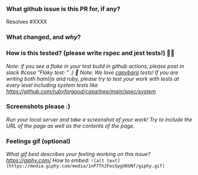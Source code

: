 ### What github issue is this PR for, if any?
Resolves #XXXX

### What changed, and _why_?


### How is this **tested**? (please write rspec and jest tests!) 💖💪
_Note: if you see a flake in your test build in github actions, please post in slack #casa "Flaky test: <link to failed build>" :) 💪_
_Note: We love [capybara](https://rubydoc.info/github/teamcapybara/capybara) tests! If you are writing both haml/js and ruby, please try to test your work with tests at every level including system tests like https://github.com/rubyforgood/casa/tree/main/spec/system_ 


### Screenshots please :)
_Run your local server and take a screenshot of your work! Try to include the URL of the page as well as the contents of the page._ 


### Feelings gif (optional)
_What gif best describes your feeling working on this issue? https://giphy.com/
How to embed:_
`![alt text](https://media.giphy.com/media/1nP7ThJFes5pgXKUNf/giphy.gif)`
